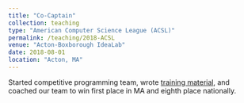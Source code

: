 ```yaml
---
title: "Co-Captain"
collection: teaching
type: "American Computer Science League (ACSL)"
permalink: /teaching/2018-ACSL
venue: "Acton-Boxborough IdeaLab"
date: 2018-08-01
location: "Acton, MA"
---
```


Started competitive programming team, wrote [training material](https://github.com/sanjit-bhat/AB-ACSL),
and coached our team to win first place in MA and eighth place nationally.
